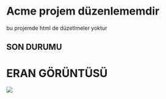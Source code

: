
<h1>Acme projem düzenlememdir</h1>

<p> bu projemde html de düzetlmeler yoktur </p>

<h2>SON DURUMU</h2>

 <h1>ERAN GÖRÜNTÜSÜ</h1>

![](ekran.gif)

